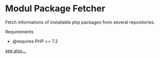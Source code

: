 
Modul Package Fetcher
=
Fetch informations of installable php packages from several repositories.

Requirements
  * @requires          PHP >= 7.2
  
  
[see also...](https://github.com/frdl/project)
